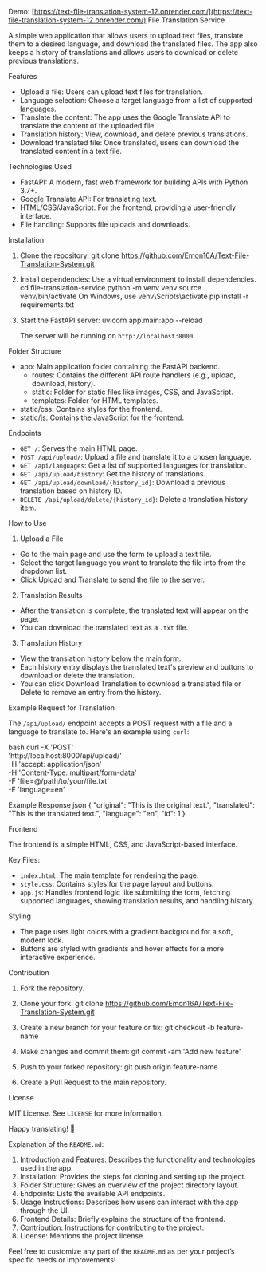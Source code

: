 Demo: [https://text-file-translation-system-12.onrender.com/](https://text-file-translation-system-12.onrender.com/)
 File Translation Service

A simple web application that allows users to upload text files, translate them to a desired language, and download the translated files. The app also keeps a history of translations and allows users to download or delete previous translations.

 Features

- Upload a file: Users can upload text files for translation.
- Language selection: Choose a target language from a list of supported languages.
- Translate the content: The app uses the Google Translate API to translate the content of the uploaded file.
- Translation history: View, download, and delete previous translations.
- Download translated file: Once translated, users can download the translated content in a text file.

 Technologies Used

- FastAPI: A modern, fast web framework for building APIs with Python 3.7+.
- Google Translate API: For translating text.
- HTML/CSS/JavaScript: For the frontend, providing a user-friendly interface.
- File handling: Supports file uploads and downloads.

 Installation

1. Clone the repository:
   git clone https://github.com/Emon16A/Text-File-Translation-System.git
   

2. Install dependencies:
   Use a virtual environment to install dependencies.
   cd file-translation-service
   python -m venv venv
   source venv/bin/activate   On Windows, use venv\Scripts\activate
   pip install -r requirements.txt
   

3. Start the FastAPI server:
   uvicorn app.main:app --reload
   

   The server will be running on `http://localhost:8000`.

 Folder Structure

- app: Main application folder containing the FastAPI backend.
  - routes: Contains the different API route handlers (e.g., upload, download, history).
  - static: Folder for static files like images, CSS, and JavaScript.
  - templates: Folder for HTML templates.
- static/css: Contains styles for the frontend.
- static/js: Contains the JavaScript for the frontend.

 Endpoints

- `GET /`: Serves the main HTML page.
- `POST /api/upload/`: Upload a file and translate it to a chosen language.
- `GET /api/languages`: Get a list of supported languages for translation.
- `GET /api/upload/history`: Get the history of translations.
- `GET /api/upload/download/{history_id}`: Download a previous translation based on history ID.
- `DELETE /api/upload/delete/{history_id}`: Delete a translation history item.

 How to Use

 1. Upload a File
- Go to the main page and use the form to upload a text file.
- Select the target language you want to translate the file into from the dropdown list.
- Click Upload and Translate to send the file to the server.

 2. Translation Results
- After the translation is complete, the translated text will appear on the page.
- You can download the translated text as a `.txt` file.

 3. Translation History
- View the translation history below the main form.
- Each history entry displays the translated text's preview and buttons to download or delete the translation.
- You can click Download Translation to download a translated file or Delete to remove an entry from the history.

 Example Request for Translation

The `/api/upload/` endpoint accepts a POST request with a file and a language to translate to. Here's an example using `curl`:

bash
curl -X 'POST' \
  'http://localhost:8000/api/upload/' \
  -H 'accept: application/json' \
  -H 'Content-Type: multipart/form-data' \
  -F 'file=@/path/to/your/file.txt' \
  -F 'language=en'


 Example Response
json
{
  "original": "This is the original text.",
  "translated": "This is the translated text.",
  "language": "en",
  "id": 1
}


 Frontend

The frontend is a simple HTML, CSS, and JavaScript-based interface. 

 Key Files:

- `index.html`: The main template for rendering the page.
- `style.css`: Contains styles for the page layout and buttons.
- `app.js`: Handles frontend logic like submitting the form, fetching supported languages, showing translation results, and handling history.

 Styling

- The page uses light colors with a gradient background for a soft, modern look.
- Buttons are styled with gradients and hover effects for a more interactive experience.

 Contribution

1. Fork the repository.
2. Clone your fork:
   git clone https://github.com/Emon16A/Text-File-Translation-System.git
   
3. Create a new branch for your feature or fix:
   git checkout -b feature-name
   
4. Make changes and commit them:
   git commit -am 'Add new feature'
   
5. Push to your forked repository:
   git push origin feature-name
   
6. Create a Pull Request to the main repository.

 License

MIT License. See `LICENSE` for more information.

Happy translating! 🎉


 Explanation of the `README.md`:
1. Introduction and Features: Describes the functionality and technologies used in the app.
2. Installation: Provides the steps for cloning and setting up the project.
3. Folder Structure: Gives an overview of the project directory layout.
4. Endpoints: Lists the available API endpoints.
5. Usage Instructions: Describes how users can interact with the app through the UI.
6. Frontend Details: Briefly explains the structure of the frontend.
7. Contribution: Instructions for contributing to the project.
8. License: Mentions the project license.

Feel free to customize any part of the `README.md` as per your project’s specific needs or improvements!